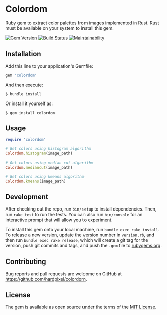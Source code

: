 # Colordom

Ruby gem to extract color palettes from images implemented in Rust. Rust must be available on your system to install this gem.

[![Gem Version](https://badge.fury.io/rb/colordom.svg)](https://badge.fury.io/rb/colordom)
[![Build Status](https://travis-ci.org/hardpixel/colordom.svg?branch=master)](https://travis-ci.org/hardpixel/colordom)
[![Maintainability](https://api.codeclimate.com/v1/badges/6040c6d79abf2d6e7efb/maintainability)](https://codeclimate.com/github/hardpixel/colordom/maintainability)

## Installation

Add this line to your application's Gemfile:

```ruby
gem 'colordom'
```

And then execute:

    $ bundle install

Or install it yourself as:

    $ gem install colordom

## Usage

```ruby
require 'colordom'

# Get colors using histogram algorithm
Colordom.histogram(image_path)

# Get colors using median cut algorithm
Colordom.mediancut(image_path)

# Get colors using kmeans algorithm
Colordom.kmeans(image_path)
```

## Development

After checking out the repo, run `bin/setup` to install dependencies. Then, run `rake test` to run the tests. You can also run `bin/console` for an interactive prompt that will allow you to experiment.

To install this gem onto your local machine, run `bundle exec rake install`. To release a new version, update the version number in `version.rb`, and then run `bundle exec rake release`, which will create a git tag for the version, push git commits and tags, and push the `.gem` file to [rubygems.org](https://rubygems.org).

## Contributing

Bug reports and pull requests are welcome on GitHub at https://github.com/hardpixel/colordom.


## License

The gem is available as open source under the terms of the [MIT License](https://opensource.org/licenses/MIT).

